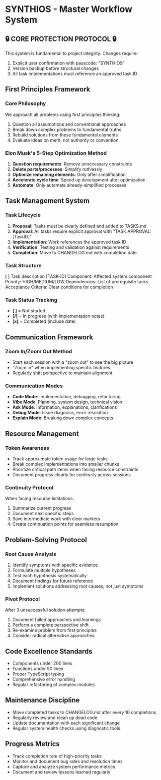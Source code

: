 
# SYNTHIOS - Master Workflow System

## 🔒 CORE PROTECTION PROTOCOL 🔒

This system is fundamental to project integrity. Changes require:
1. Explicit user confirmation with passcode: "SYNTHIOS"
2. Version backup before structural changes
3. All task implementations must reference an approved task ID

## First Principles Framework

### Core Philosophy
We approach all problems using first principles thinking:
1. Question all assumptions and conventional approaches
2. Break down complex problems to fundamental truths
3. Rebuild solutions from these fundamental elements
4. Evaluate ideas on merit, not authority or convention

### Elon Musk's 5-Step Optimization Method
1. **Question requirements**: Remove unnecessary constraints
2. **Delete parts/processes**: Simplify ruthlessly
3. **Optimize remaining elements**: Only after simplification
4. **Accelerate cycle time**: Speed up development after optimization
5. **Automate**: Only automate already-simplified processes

## Task Management System

### Task Lifecycle
1. **Proposal**: Tasks must be clearly defined and added to TASKS.md
2. **Approval**: All tasks require explicit approval with "TASK APPROVAL: [TaskID]"
3. **Implementation**: Work references the approved task ID
4. **Verification**: Testing and validation against requirements
5. **Completion**: Move to CHANGELOG.md with completion date

### Task Structure
[ ] Task description [TASK-ID]
Component: Affected system component
Priority: HIGH/MEDIUM/LOW
Dependencies: List of prerequisite tasks
Acceptance Criteria: Clear conditions for completion

### Task Status Tracking
- **[ ]** = Not started
- **[/]** = In progress (with implementation notes)
- **[x]** = Completed (include date)

## Communication Framework

### Zoom In/Zoom Out Method
- Start each session with a "zoom out" to see the big picture
- "Zoom in" when implementing specific features
- Regularly shift perspective to maintain alignment

### Communication Modes
- **Code Mode**: Implementation, debugging, refactoring
- **Vibe Mode**: Planning, system design, technical vision
- **Ask Mode**: Information, explanations, clarifications
- **Debug Mode**: Issue diagnosis, error resolution
- **Explain Mode**: Breaking down complex concepts

## Resource Management

### Token Awareness
- Track approximate token usage for large tasks
- Break complex implementations into smaller chunks
- Prioritize critical path items when facing resource constraints
- Document progress clearly for continuity across sessions

### Continuity Protocol
When facing resource limitations:
1. Summarize current progress
2. Document next specific steps
3. Save intermediate work with clear markers
4. Create continuation points for seamless resumption

## Problem-Solving Protocol

### Root Cause Analysis
1. Identify symptoms with specific evidence
2. Formulate multiple hypotheses
3. Test each hypothesis systematically
4. Document findings for future reference
5. Implement solutions addressing root causes, not just symptoms

### Pivot Protocol
After 3 unsuccessful solution attempts:
1. Document failed approaches and learnings
2. Perform a complete perspective shift
3. Re-examine problem from first principles
4. Consider radical alternative approaches

## Code Excellence Standards

- Components under 200 lines
- Functions under 50 lines
- Proper TypeScript typing
- Comprehensive error handling
- Regular refactoring of complex modules

## Maintenance Discipline

- Move completed tasks to CHANGELOG.md after every 10 completions
- Regularly review and clean up dead code
- Update documentation with each significant change
- Regular system health checks using diagnostic tools

## Progress Metrics

- Track completion rate of high-priority tasks
- Monitor and document bug rates and resolution times
- Capture and analyze system performance metrics
- Document and review lessons learned regularly
